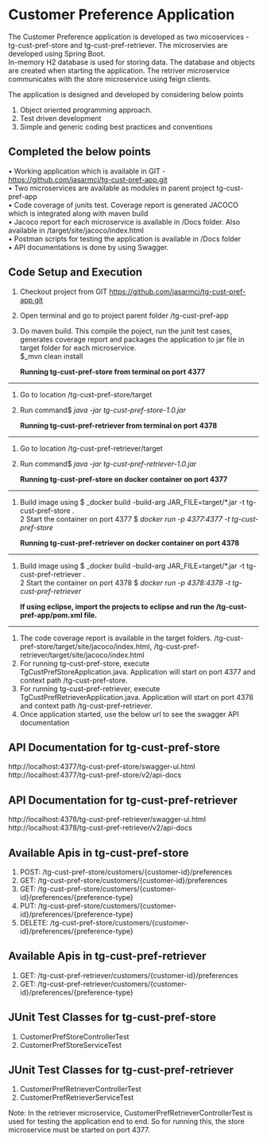
Customer Preference Application 
======================================  
The Customer Preference application is developed as two micoservices - tg-cust-pref-store and tg-cust-pref-retriever. The microservies are developed using Spring Boot.  
In-memory H2 database is used for storing data. The database and objects are created when starting the application. 
The retriver microservice communicates with the store microservice using feign clients.  

The application is designed and developed by considering below points  

1.	Object oriented programming approach.  
2.	Test driven development   
3.	Simple and generic coding best practices and conventions  



Completed the below points  
--------------------------  

•	Working application which is available in GIT - https://github.com/jasarmcj/tg-cust-pref-app.git  
•	Two microservices are available as modules in parent project tg-cust-pref-app  
•	Code coverage of junits test. Coverage report is generated JACOCO which is integrated along with maven build  
•	Jacoco report for each microservice is available in /Docs folder. Also available in <Service>/target/site/jacoco/index.html  
•	Postman scripts for testing the application is available in /Docs folder  
•	API documentations is done by using Swagger.  



Code Setup and Execution  
------------------------  

1.	Checkout project from GIT https://github.com/jasarmcj/tg-cust-pref-app.git   
2.	Open terminal and go to project parent folder /tg-cust-pref-app  
3.	Do maven build. This compile the poject, run the junit test cases, generates coverage report and packages the application to jar file in target folder for each microservice.  
	$_mvn clean install 
	
	**Running tg-cust-pref-store from terminal on port 4377**  
--------------------------------------------------------------  
1.	Go to location /tg-cust-pref-store/target   
2.	Run command$ _java -jar tg-cust-pref-store-1.0.jar_    

	**Running tg-cust-pref-retriever from terminal on port 4378**   
------------------------------------------------------------------  
1.	Go to location /tg-cust-pref-retriever/target  
2.	Run command$ _java -jar tg-cust-pref-retriever-1.0.jar_   
	
	**Running tg-cust-pref-store on docker container on port 4377**   
------------------------------------------------------------------  
1.	Build image using $ _docker build -build-arg JAR_FILE=target/*.jar -t tg-cust-pref-store .   
2	Start the container on port 4377 $ _docker run -p 4377:4377 -t tg-cust-pref-store_  

	**Running tg-cust-pref-retriever on docker container on port 4378**  
-----------------------------------------------------------------------  
1.	Build image using $ _docker build -build-arg JAR_FILE=target/*.jar -t tg-cust-pref-retriever .   
2	Start the container on port 4378 $ _docker run -p 4378:4378 -t tg-cust-pref-retriever_   
	
	**If using eclipse, import the projects to eclipse and run the /tg-cust-pref-app/pom.xml file.**  
-----------------------------------------------------------------------------------------------------  	
1.  The code coverage report is available in the target folders. /tg-cust-pref-store/target/site/jacoco/index.html, /tg-cust-pref-retriever/target/site/jacoco/index.html	
2.	For running tg-cust-pref-store, execute TgCustPrefStoreApplication.java. Application will start on port 4377 and context path /tg-cust-pref-store.  
3.	For running tg-cust-pref-retriever, execute TgCustPrefRetrieverApplication.java. Application will start on port 4378 and context path /tg-cust-pref-retriever.  
4.  Once application started, use the below url to see the swagger API documentation   


API Documentation for tg-cust-pref-store   
----------------------------------------  
http://localhost:4377/tg-cust-pref-store/swagger-ui.html    
http://localhost:4377/tg-cust-pref-store/v2/api-docs  


API Documentation for tg-cust-pref-retriever   
--------------------------------------------   
http://localhost:4378/tg-cust-pref-retriever/swagger-ui.html  
http://localhost:4378/tg-cust-pref-retriever/v2/api-docs 



Available Apis in tg-cust-pref-store   
------------------------------------  
1.	POST: /tg-cust-pref-store/customers/{customer-id}/preferences  
2.	GET: /tg-cust-pref-store/customers/{customer-id}/preferences   
3.	GET: /tg-cust-pref-store/customers/{customer-id}/preferences/{preference-type}  
4.	PUT: /tg-cust-pref-store/customers/{customer-id}/preferences/{preference-type}  
5.	DELETE: /tg-cust-pref-store/customers/{customer-id}/preferences/{preference-type}  

Available Apis in tg-cust-pref-retriever  
----------------------------------------  
1.	GET: /tg-cust-pref-retriever/customers/{customer-id}/preferences  
2.	GET: /tg-cust-pref-retriever/customers/{customer-id}/preferences/{preference-type}  

JUnit Test Classes for tg-cust-pref-store  
------------------------------------------  
1.  CustomerPrefStoreControllerTest  
2.  CustomerPrefStoreServiceTest   

JUnit Test Classes for tg-cust-pref-retriever  
------------------------------------------ 
1.  CustomerPrefRetrieverControllerTest   
1.  CustomerPrefRetrieverServiceTest  


Note: In the retriever microservice, CustomerPrefRetrieverControllerTest is used for testing the application end to end. So for running this, the store microservice must be started on port 4377.







